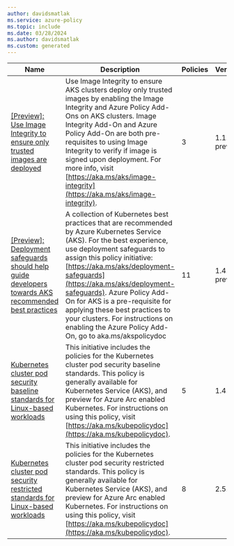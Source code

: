 ```yaml
---
author: davidsmatlak
ms.service: azure-policy
ms.topic: include
ms.date: 03/28/2024
ms.author: davidsmatlak
ms.custom: generated
---
```


|Name |Description |Policies |Version |
|---|---|---|---|
|[\[Preview\]: Use Image Integrity to ensure only trusted images are deployed](https://github.com/Azure/azure-policy/blob/master/built-in-policies/policySetDefinitions/Kubernetes/AKS_ImageIntegrity.json) |Use Image Integrity to ensure AKS clusters deploy only trusted images by enabling the Image Integrity and Azure Policy Add-Ons on AKS clusters. Image Integrity Add-On and Azure Policy Add-On are both pre-requisites to using Image Integrity to verify if image is signed upon deployment. For more info, visit [https://aka.ms/aks/image-integrity](https://aka.ms/aks/image-integrity). |3 |1.1.0-preview |
|[\[Preview\]: Deployment safeguards should help guide developers towards AKS recommended best practices](https://github.com/Azure/azure-policy/blob/master/built-in-policies/policySetDefinitions/Kubernetes/AKS_Safeguards.json) |A collection of Kubernetes best practices that are recommended by Azure Kubernetes Service (AKS). For the best experience, use deployment safeguards to assign this policy initiative: [https://aka.ms/aks/deployment-safeguards](https://aka.ms/aks/deployment-safeguards). Azure Policy Add-On for AKS is a pre-requisite for applying these best practices to your clusters. For instructions on enabling the Azure Policy Add-On, go to aka.ms/akspolicydoc |11 |1.4.1-preview |
|[Kubernetes cluster pod security baseline standards for Linux-based workloads](https://github.com/Azure/azure-policy/blob/master/built-in-policies/policySetDefinitions/Kubernetes/PSPBaselineStandard.json) |This initiative includes the policies for the Kubernetes cluster pod security baseline standards. This policy is generally available for Kubernetes Service (AKS), and preview for Azure Arc enabled Kubernetes. For instructions on using this policy, visit [https://aka.ms/kubepolicydoc](https://aka.ms/kubepolicydoc). |5 |1.4.0 |
|[Kubernetes cluster pod security restricted standards for Linux-based workloads](https://github.com/Azure/azure-policy/blob/master/built-in-policies/policySetDefinitions/Kubernetes/PSPRestrictedStandard.json) |This initiative includes the policies for the Kubernetes cluster pod security restricted standards. This policy is generally available for Kubernetes Service (AKS), and preview for Azure Arc enabled Kubernetes. For instructions on using this policy, visit [https://aka.ms/kubepolicydoc](https://aka.ms/kubepolicydoc). |8 |2.5.0 |
